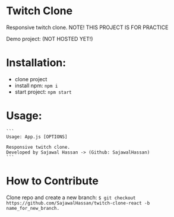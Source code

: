 # Twitch Clone

Responsive twitch clone.
NOTE! THIS PROJECT IS FOR PRACTICE

Demo project: (NOT HOSTED YET!)

# Installation:
   - clone project
   - install npm: ```npm i```
   - start project: ```npm start ```

# Usage:
    ```
    Usage: App.js [OPTIONS]

    Responsive twitch clone.
    Developed by Sajawal Hassan -> (Github: SajawalHassan)
    ```
    
# How to Contribute
Clone repo and create a new branch: ```$ git checkout https://github.com/SajawalHassan/twitch-clone-react -b name_for_new_branch.```
